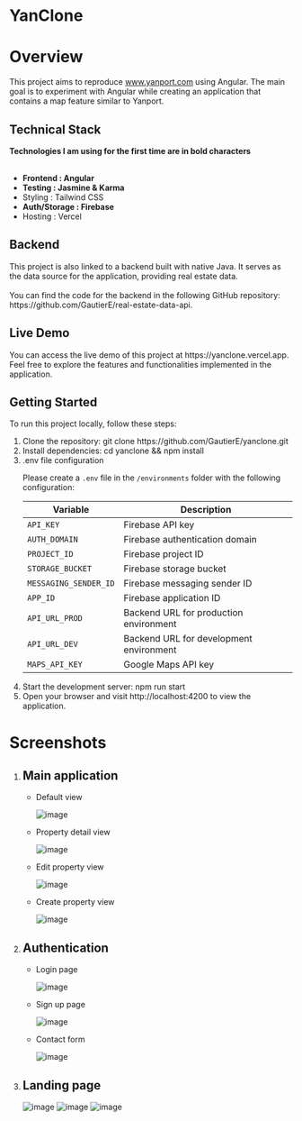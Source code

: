 # YanClone

<h1>Overview</h1>


This project aims to reproduce www.yanport.com using Angular. The main goal is to experiment with Angular while creating an application that contains a map feature similar to Yanport.

<h2>Technical Stack</h2>
<b>Technologies I am using for the first time are in bold characters</b>
  <ul>
<b>
  <br/>
<li>Frontend : Angular</li>
<li>Testing : Jasmine & Karma</li>
</b>
<li>Styling : Tailwind CSS</li>
<b>
<li>Auth/Storage : Firebase</li>
</b>
<li>Hosting : Vercel</li>
</ul>

<h2>Backend</h2>
This project is also linked to a backend built with native Java. It serves as the data source for the application, providing real estate data. 
<br/>
<br/>
You can find the code for the backend in the following GitHub repository: https://github.com/GautierE/real-estate-data-api.

<h2>Live Demo</h2>
You can access the live demo of this project at https://yanclone.vercel.app. Feel free to explore the features and functionalities implemented in the application.

<h2>Getting Started</h2>
To run this project locally, follow these steps:
<ol>
  <li>Clone the repository: git clone https://github.com/GautierE/yanclone.git</li>
  <li>Install dependencies: cd yanclone && npm install</li>
  <li>.env file configuration

Please create a `.env` file in the `/environments` folder with the following configuration:

| Variable             | Description                                  |
|----------------------|----------------------------------------------|
| `API_KEY`            | Firebase API key                             |
| `AUTH_DOMAIN`        | Firebase authentication domain                |
| `PROJECT_ID`         | Firebase project ID                          |
| `STORAGE_BUCKET`     | Firebase storage bucket                      |
| `MESSAGING_SENDER_ID`| Firebase messaging sender ID                  |
| `APP_ID`             | Firebase application ID                      |
| `API_URL_PROD`       | Backend URL for production environment       |
| `API_URL_DEV`        | Backend URL for development environment      |
| `MAPS_API_KEY`       | Google Maps API key                           |
</li>
  <li>Start the development server: npm run start</li>
  <li>Open your browser and visit http://localhost:4200 to view the application.</li>
</ol>







<h1>Screenshots</h1>

<ol>
  <li>
    <h2>Main application</h2>
    <ul>
      <li>
        <p>Default view</p>
      
  ![image](https://github.com/GautierE/saas-real-estate-clone/assets/58479942/5bedb19a-b2e5-43c1-8615-52425f652760)
      </li>
      <li>
        <p>Property detail view</p>
       
  ![image](https://github.com/GautierE/saas-real-estate-clone/assets/58479942/6980ff19-640a-4b44-8012-160383ff5b7f)
      </li>
      <li>
        <p>Edit property view</p>
       
  ![image](https://github.com/GautierE/saas-real-estate-clone/assets/58479942/136a7ff3-744d-4ee7-9a5c-00bb344826ef)
      </li>
          <li>
            <p>Create property view</p>
            
  ![image](https://github.com/GautierE/saas-real-estate-clone/assets/58479942/65d9e2c0-64ea-4478-91f9-8019a7a7022b)
          </li>
    </ul>
  </li>
 <li>
    <h2>Authentication</h2>
    <ul>
      <li>
        <p>Login page</p>
        
  ![image](https://github.com/GautierE/saas-real-estate-clone/assets/58479942/144c900c-d172-4fe5-a769-012b8cb0cc20)
      </li>
      <li>
        <p>Sign up page</p>
        
  ![image](https://github.com/GautierE/saas-real-estate-clone/assets/58479942/d8bf6f65-c782-4bf2-827e-a598be604528)
      </li>
      <li>
        <p>Contact form</p>
![image](https://github.com/GautierE/saas-real-estate-clone/assets/58479942/44711680-a8c4-4f21-99ce-35321124296e)
      </li>
    </ul>
  </li>
  <li>
    <h2>Landing page</h2>

![image](https://github.com/GautierE/saas-real-estate-clone/assets/58479942/60fe10ed-a741-4de6-96c4-a708a8dff99c)
![image](https://github.com/GautierE/saas-real-estate-clone/assets/58479942/a44df94c-49af-4018-9bc0-6badb1e508bf)
![image](https://github.com/GautierE/saas-real-estate-clone/assets/58479942/d0502e40-6fa9-44f3-8901-59824a954c29)
  </li>
</ol>
